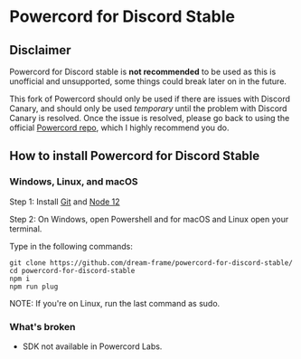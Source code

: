 # Powercord for Discord Stable
## Disclaimer
Powercord for Discord stable is **__not recommended__** to be used as this is unofficial and unsupported, some things could break later on in the future.

This fork of Powercord should only be used if there are issues with Discord Canary, and should only be used *temporary* until the problem with Discord Canary is resolved. Once the issue is resolved, please go back to using the official [Powercord repo](https://github.com/powercord-org/powercord/), which I highly recommend you do.

## How to install Powercord for Discord Stable
### Windows, Linux, and macOS
Step 1: Install [Git](https://git-scm.com/downloads) and [Node 12](https://nodejs.org/en/download/current/)

Step 2: On Windows, open Powershell and for macOS and Linux open your terminal.

Type in the following commands:
```
git clone https://github.com/dream-frame/powercord-for-discord-stable/
cd powercord-for-discord-stable
npm i
npm run plug
```
NOTE: If you're on Linux, run the last command as sudo.

### What's broken
 - SDK not available in Powercord Labs.
